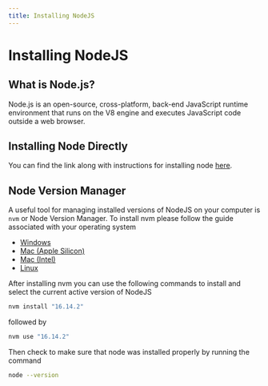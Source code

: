 ```yaml
---
title: Installing NodeJS
---
```

# Installing NodeJS
## What is Node.js?
Node.js is an open-source, cross-platform, back-end JavaScript runtime environment that runs on the V8 engine and executes JavaScript code outside a web browser.

## Installing Node Directly
You can find the link along with instructions for installing node [here](https://nodejs.org/en/download/).

## Node Version Manager
A useful tool for managing installed versions of NodeJS on your computer is `nvm` or Node Version Manager.
To install nvm please follow the guide associated with your operating system
- [Windows](https://docs.microsoft.com/en-us/windows/dev-environment/javascript/nodejs-on-windows)
- [Mac (Apple Silicon)](https://dev.to/httpjunkie/setup-node-version-manager-nvm-on-mac-m1-7kl)
- [Mac (Intel)](https://dev.to/carloswhite/how-to-reliably-install-node-js-using-nvm-on-macos-12j0)
- [Linux](https://tecadmin.net/how-to-install-nvm-on-ubuntu-20-04/)

After installing nvm you can use the following commands to install and select the current active version of NodeJS
```bash
nvm install "16.14.2"
```
followed by 
```bash
nvm use "16.14.2"
```
Then check to make sure that node was installed properly by running the command
```bash
node --version
```
